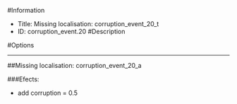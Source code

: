 #Information
 - Title: Missing localisation: corruption_event_20_t
 - ID: corruption_event.20
#Description

#Options

___
##Missing localisation: corruption_event_20_a

###Efects:<ul><li>add corruption = 0.5</li></ul>
